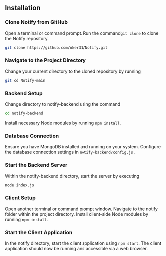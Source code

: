 ## Installation

### Clone Notify from GitHub

Open a terminal or command prompt.
Run the command`git clone` to clone the Notify repository.

```sh
git clone https://github.com/nker31/Notify.git
```

### Navigate to the Project Directory

Change your current directory to the cloned repository by running

```sh
git cd Notify-main
```

### Backend Setup

Change directory to notify-backend using the command

```sh
cd notify-backend
```

Install necessary Node modules by running `npm install`.

### Database Connection

Ensure you have MongoDB installed and running on your system.
Configure the database connection settings in `notify-backend/config.js.`

### Start the Backend Server

Within the notify-backend directory, start the server by executing

```sh
node index.js
```

### Client Setup

Open another terminal or command prompt window.
Navigate to the notify folder within the project directory.
Install client-side Node modules by running `npm install`.

### Start the Client Application

In the notify directory, start the client application using `npm start`.
The client application should now be running and accessible via a web browser.
